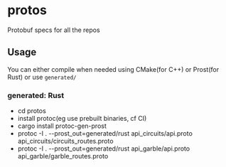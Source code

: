 # protos

Protobuf specs for all the repos

## Usage

You can either compile when needed using CMake(for C++) or Prost(for Rust)
or use `generated/`

### generated: Rust

- cd protos
- install protoc(eg use prebuilt binaries, cf CI)
- cargo install protoc-gen-prost
- protoc -I . --prost_out=generated/rust api_circuits/api.proto api_circuits/circuits_routes.proto
- protoc -I . --prost_out=generated/rust api_garble/api.proto api_garble/garble_routes.proto